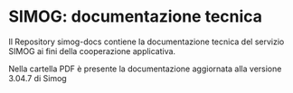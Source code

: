 # SIMOG: documentazione tecnica
Il Repository simog-docs contiene la documentazione tecnica del servizio SIMOG ai fini della cooperazione applicativa.

Nella cartella PDF è presente la documentazione aggiornata alla versione 3.04.7 di Simog